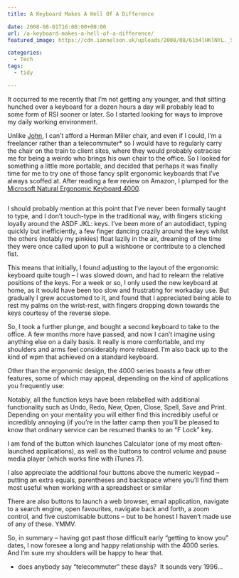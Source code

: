 ```yaml
---
title: A Keyboard Makes A Hell Of A Difference

date: 2008-08-01T16:08:00+00:00
url: /a-keyboard-makes-a-hell-of-a-difference/
featured_image: https://cdn.iannelson.uk/uploads/2008/08/61b4lHKlNYL._SL1205_-3.jpg

categories:
  - Tech
tags:
  - tidy

---
```

It occurred to me recently that I’m not getting any younger, and that sitting hunched over a keyboard for a dozen hours a day will probably lead to some form of RSI sooner or later. So I started looking for ways to improve my daily working environment.

Unlike [John][1], I can’t afford a Herman Miller chair, and even if I could, I’m a freelancer rather than a telecommuter* so I would have to regularly carry the chair on the train to client sites, where they would probably ostracise me for being a weirdo who brings his own chair to the office. So I looked for something a little more portable, and decided that perhaps it was finally time for me to try one of those fancy split ergonomic keyboards that I’ve always scoffed at. After reading a few review on Amazon, I plumped for the [Microsoft Natural Ergonomic Keyboard 4000][2].<figure class="kg-card kg-image-card">

<img decoding="async" src="https://cdn.iannelson.uk/uploads/2023/08/61b4lHKlNYL._SL1205_-2.jpg" class="kg-image" alt loading="lazy" /> </figure> 

I should probably mention at this point that I’ve never been formally taught to type, and I don’t touch-type in the traditional way, with fingers sticking loyally around the ASDF JKL: keys. I’ve been more of an autodidact, typing quickly but inefficiently, a few finger dancing crazily around the keys whilst the others (notably my pinkies) float lazily in the air, dreaming of the time they were once called upon to pull a wishbone or contribute to a clenched fist.

This means that initially, I found adjusting to the layout of the ergonomic keyboard quite tough &#8211; I was slowed down, and had to relearn the relative positions of the keys. For a week or so, I only used the new keyboard at home, as it would have been too slow and frustrating for workaday use. But gradually I grew accustomed to it, and found that I appreciated being able to rest my palms on the wrist-rest, with fingers dropping down towards the keys courtesy of the reverse slope.

So, I took a further plunge, and bought a second keyboard to take to the office. A few months more have passed, and now I can’t imagine using anything else on a daily basis. It really is more comfortable, and my shoulders and arms feel considerably more relaxed. I’m also back up to the kind of wpm that achieved on a standard keyboard.

Other than the ergonomic design, the 4000 series boasts a few other features, some of which may appeal, depending on the kind of applications you frequently use:

Notably, all the function keys have been relabelled with additional functionality such as Undo, Redo, New, Open, Close, Spell, Save and Print. Depending on your mentality you will either find this incredibly useful or incredibly annoying (if you’re in the latter camp then you’ll be pleased to know that ordinary service can be resumed thanks to an &#8220;F Lock&#8221; key.

I am fond of the button which launches Calculator (one of my most often-launched applications), as well as the buttons to control volume and pause media player (which works fine with iTunes 7).

I also appreciate the additional four buttons above the numeric keypad &#8211; putting an extra equals, parentheses and backspace where you’ll find them most useful when working with a spreadsheet or similar

There are also buttons to launch a web browser, email application, navigate to a search engine, open favourites, navigate back and forth, a zoom control, and five customisable buttons &#8211; but to be honest I haven’t made use of any of these. YMMV.

So, in summary &#8211; having got past those difficult early &#8220;getting to know you&#8221; dates, I now foresee a long and happy relationship with the 4000 series. And I’m sure my shoulders will be happy to hear that.

* does anybody say &#8220;telecommuter&#8221; these days?  It sounds very 1996&#8230;

 [1]: http://www.johnsadventures.com/archives/2008/05/a-chair-makes-a-hell-of-a-difference.html
 [2]: http://amzn.to/RPdDlW
